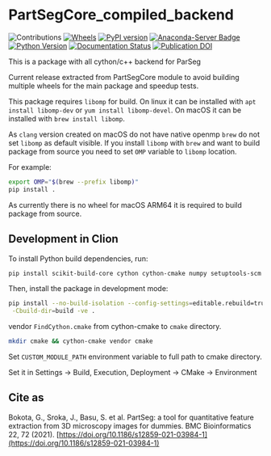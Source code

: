 # PartSegCore_compiled_backend

![Contributions](https://img.shields.io/badge/Contributions-Welcome-brightgreen.svg)
[![Wheels](https://github.com/4DNucleome/PartSegCore-compiled-backend/actions/workflows/wheels.yml/badge.svg?branch=master)](https://github.com/4DNucleome/PartSegCore-compiled-backend/actions/workflows/wheels.yml)
[![PyPI version](https://badge.fury.io/py/PartSegCore_compiled_backend.svg)](https://pypi.org/project/PartSegCore-compiled-backend/)
[![Anaconda-Server Badge](https://anaconda.org/conda-forge/partsegcore-compiled-backend/badges/version.svg)](https://anaconda.org/conda-forge/partsegcore-compiled-backend)
[![Python Version](https://img.shields.io/pypi/pyversions/partsegcore-compiled-backend.svg)](https://pypi.org/project/partsegcore-compiled-backend)
[![Documentation Status](https://readthedocs.org/projects/partsegcore-compiled-backend/badge/?version=stable)](https://partsegcore-compiled-backend.readthedocs.io/en/stable/)
[![Publication DOI](https://img.shields.io/badge/Publication%20DOI-10.1186%2Fs12859--021--03984--1-blue)](https://doi.org/10.1186/s12859-021-03984-1)

This is a package with all cython/c++ backend for ParSeg

Current release extracted from PartSegCore module to avoid building multiple wheels
for the main package and speedup tests.

This package requires `libomp` for build.
On linux it can be installed with `apt install libomp-dev` or `yum install libomp-devel`.
On macOS it can be installed with `brew install libomp`.

As `clang` version created on macOS do not have native openmp `brew` do
not set `libomp` as default visible.
If you install `libomp` with `brew` and want to build package
from source you need to set `OMP` variable to `libomp` location.

For example:

```bash
export OMP="$(brew --prefix libomp)"
pip install .
```

As currently there is no wheel for macOS ARM64
it is required to build package from source.

## Development in Clion

To install Python build dependencies, run:

```bash
pip install scikit-build-core cython cython-cmake numpy setuptools-scm
```

Then, install the package in development mode:

```bash
pip install --no-build-isolation --config-settings=editable.rebuild=true\
 -Cbuild-dir=build -ve .
```

vendor `FindCython.cmake` from cython-cmake to `cmake` directory.

```bash
mkdir cmake && cython-cmake vendor cmake
```

Set `CUSTOM_MODULE_PATH` environment variable to full path to cmake directory.

Set it in Settings → Build, Execution, Deployment → CMake → Environment

## Cite as

Bokota, G., Sroka, J., Basu, S. et al. PartSeg: a tool for quantitative feature extraction
from 3D microscopy images for dummies. BMC Bioinformatics 22, 72 (2021).
[https://doi.org/10.1186/s12859-021-03984-1](https://doi.org/10.1186/s12859-021-03984-1)
